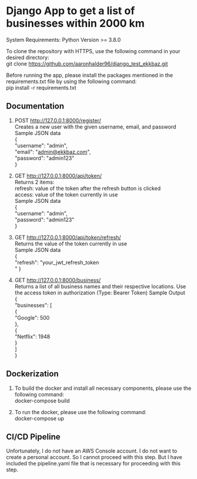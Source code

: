 # Django App to get a list of businesses within 2000 km

System Requirements: Python Version >= 3.8.0

To clone the repository with HTTPS, use the following command in your desired directory:<br />
git clone https://github.com/aaronhalder96/django_test_ekkbaz.git

Before running the app, please install the packages mentioned in the requirements.txt file by using the following command:<br />
pip install -r requirements.txt

## Documentation

1. POST http://127.0.0.1:8000/register/   <br />
Creates a new user with the given username, email, and password <br />
Sample JSON data    <br />
{  <br />
    "username": "admin",  <br />
    "email": "admin@ekkbaz.com",  <br />
    "password": "admin123"  <br />
}

2. GET http://127.0.0.1:8000/api/token/ <br />
Returns 2 items: <br />
refresh: value of the token after the refresh button is clicked <br />
access: value of the token currently in use <br />
Sample JSON data    <br />
{  <br />
    "username": "admin",  <br />
    "password": "admin123"  <br />
}

3. GET http://127.0.0.1:8000/api/token/refresh/ <br />
Returns the value of the token currently in use <br />
Sample JSON data    <br />
{   <br />
    "refresh": "your_jwt_refresh_token <br />"
}

4. GET http://127.0.0.1:8000/business/   <br />
Returns a list of all business names and their respective locations. Use the access token in authorization (Type: Bearer Token)
Sample Output   <br />
{   <br />
    "businesses": [   <br />
        {   <br />
            "Google": 500   <br />
        },   <br />
        {   <br />
            "Netflix": 1948   <br />
        }   <br />
    ]   <br />
}

## Dockerization

1. To build the docker and install all necessary components, please use the following command: <br />
docker-compose build

2. To run the docker, please use the following command: <br />
docker-compose up

## CI/CD Pipeline

Unfortunately, I do not have an AWS Console account. I do not want to create a personal account. So I cannot proceed with this step. But 
I have included the pipeline.yaml file that is necessary for proceeding with this step.
